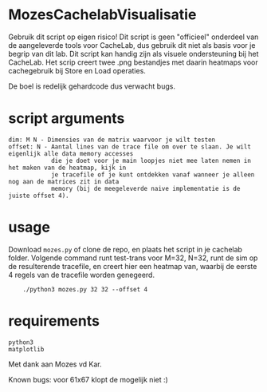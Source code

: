 # MozesCachelabVisualisatie

Gebruik dit script op eigen risico! Dit script is geen "officieel" onderdeel van de aangeleverde tools voor CacheLab, dus gebruik dit niet als basis voor je begrip van dit lab. Dit script kan handig zijn als visuele ondersteuning bij het CacheLab. Het scrip creert twee .png bestandjes met daarin heatmaps voor cachegebruik bij Store en Load operaties.

De boel is redelijk gehardcode dus verwacht bugs.

# script arguments
    dim: M N - Dimensies van de matrix waarvoor je wilt testen
    offset: N - Aantal lines van de trace file om over te slaan. Je wilt eigenlijk alle data memory accesses 
                die je doet voor je main loopjes niet mee laten nemen in het maken van de heatmap, kijk in 
                je tracefile of je kunt ontdekken vanaf wanneer je alleen nog aan de matrices zit in data 
                memory (bij de meegeleverde naive implementatie is de juiste offset 4).
    
# usage
    
Download `mozes.py` of clone de repo, en plaats het script in je cachelab folder. Volgende command runt test-trans voor M=32, N=32, runt de sim op de resulterende tracefile, en creert hier een heatmap van, waarbij de eerste 4 regels van de tracefile worden genegeerd.

        ./python3 mozes.py 32 32 --offset 4 

# requirements

    python3
    matplotlib

Met dank aan Mozes vd Kar.

Known bugs: voor 61x67 klopt de mogelijk niet :)
